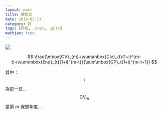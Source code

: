 ```yaml
---
layout: post
title: 數學式
date: 2019-05-13
category: 評
tags: [排版, .docx, .pptx]
mathjax: true
---
```


![](/blog/assets/images/2019/math.jpg)


<!--more-->

$$
\frac{\mbox{CV}_{m}+\sum\mbox{Div}_{t}(1+i)^{m-t}+\sum\mbox{End}_{t}(1+i)^{m-t}}{\sum\mbox{GP}_t(1+i)^{m-t+1}}
$$

其中：<br />
$$i$$ 為前一日...
$$\mbox{CV}_m$$ 是第 $m$ 保單年度...
